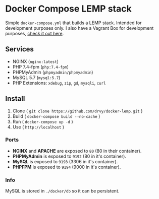 # Docker Compose LEMP stack

Simple `docker-compose.yml` that builds a LEMP stack. Intended for development
purposes only. I also have a Vagrant Box for development purposes, [check it out
here](https://github.com/drvy/drvys-box).


## Services

- NGINX (`nginx:latest`)
- PHP 7.4-fpm (`php:7.4-fpm`)
- PHPMyAdmin (`phpmyadmin/phpmyadmin`)
- MySQL 5.7 (`mysql:5.7`)
- PHP Extensions: `xdebug`, `zip`, `gd`, `mysqli`, `curl`

## Install

1. Clone ( `git clone https://github.com/drvy/docker-lemp.git` )
2. Build ( `docker-compose build --no-cache` )
3. Run   ( `docker-compose up -d` )
4. Use   ( `http://localhost` )

### Ports

- __NGINX__ and __APACHE__ are exposed to `80` (80 in their container).
- __PHPMyAdmin__ is exposed to `9192` (80 in it's container).
- __MySQL__ is exposed to `9193` (3306 in it's container).
- __PHPFPM__ is exposed to `9194` (9000 in it's container).

### Info

MySQL is stored in `./docker/db` so it can be persistent.
